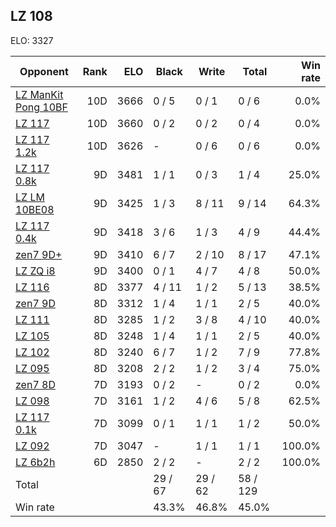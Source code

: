 ## LZ 108 ##

ELO: 3327

Opponent | Rank | ELO | Black | Write | Total | Win rate
---------|-----:|----:|-------|-------|-------|-------:
[LZ ManKit Pong 10BF](LZ%20ManKit%20Pong%2010BF.md) | 10D | 3666 | 0 / 5 | 0 / 1 | 0 / 6 | 0.0%
[LZ 117](LZ%20117.md) | 10D | 3660 | 0 / 2 | 0 / 2 | 0 / 4 | 0.0%
[LZ 117 1.2k](LZ%20117%201.2k.md) | 10D | 3626 | - | 0 / 6 | 0 / 6 | 0.0%
[LZ 117 0.8k](LZ%20117%200.8k.md) | 9D | 3481 | 1 / 1 | 0 / 3 | 1 / 4 | 25.0%
[LZ LM 10BE08](LZ%20LM%2010BE08.md) | 9D | 3425 | 1 / 3 | 8 / 11 | 9 / 14 | 64.3%
[LZ 117 0.4k](LZ%20117%200.4k.md) | 9D | 3418 | 3 / 6 | 1 / 3 | 4 / 9 | 44.4%
[zen7 9D+](zen7%209D+.md) | 9D | 3410 | 6 / 7 | 2 / 10 | 8 / 17 | 47.1%
[LZ ZQ i8](LZ%20ZQ%20i8.md) | 9D | 3400 | 0 / 1 | 4 / 7 | 4 / 8 | 50.0%
[LZ 116](LZ%20116.md) | 8D | 3377 | 4 / 11 | 1 / 2 | 5 / 13 | 38.5%
[zen7 9D](zen7%209D.md) | 8D | 3312 | 1 / 4 | 1 / 1 | 2 / 5 | 40.0%
[LZ 111](LZ%20111.md) | 8D | 3285 | 1 / 2 | 3 / 8 | 4 / 10 | 40.0%
[LZ 105](LZ%20105.md) | 8D | 3248 | 1 / 4 | 1 / 1 | 2 / 5 | 40.0%
[LZ 102](LZ%20102.md) | 8D | 3240 | 6 / 7 | 1 / 2 | 7 / 9 | 77.8%
[LZ 095](LZ%20095.md) | 8D | 3208 | 2 / 2 | 1 / 2 | 3 / 4 | 75.0%
[zen7 8D](zen7%208D.md) | 7D | 3193 | 0 / 2 | - | 0 / 2 | 0.0%
[LZ 098](LZ%20098.md) | 7D | 3161 | 1 / 2 | 4 / 6 | 5 / 8 | 62.5%
[LZ 117 0.1k](LZ%20117%200.1k.md) | 7D | 3099 | 0 / 1 | 1 / 1 | 1 / 2 | 50.0%
[LZ 092](LZ%20092.md) | 7D | 3047 | - | 1 / 1 | 1 / 1 | 100.0%
[LZ 6b2h](LZ%206b2h.md) | 6D | 2850 | 2 / 2 | - | 2 / 2 | 100.0%
Total | | | 29 / 67 | 29 / 62 | 58 / 129 | 
Win rate| | | 43.3% | 46.8% | 45.0% | 
